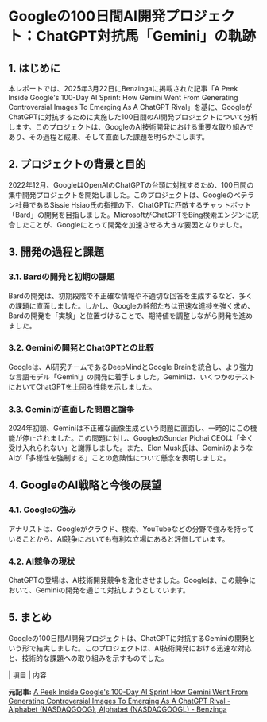 # Googleの100日間AI開発プロジェクト：ChatGPT対抗馬「Gemini」の軌跡

## 1. はじめに

本レポートでは、2025年3月22日にBenzingaに掲載された記事「A Peek Inside Google's 100-Day AI Sprint: How Gemini Went From Generating Controversial Images To Emerging As A ChatGPT Rival」を基に、GoogleがChatGPTに対抗するために実施した100日間のAI開発プロジェクトについて分析します。このプロジェクトは、GoogleのAI技術開発における重要な取り組みであり、その過程と成果、そして直面した課題を明らかにします。

## 2. プロジェクトの背景と目的

2022年12月、GoogleはOpenAIのChatGPTの台頭に対抗するため、100日間の集中開発プロジェクトを開始しました。このプロジェクトは、Googleのベテラン社員であるSissie Hsiao氏の指揮の下、ChatGPTに匹敵するチャットボット「Bard」の開発を目指しました。MicrosoftがChatGPTをBing検索エンジンに統合したことが、Googleにとって開発を加速させる大きな要因となりました。

## 3. 開発の過程と課題

### 3.1. Bardの開発と初期の課題

Bardの開発は、初期段階で不正確な情報や不適切な回答を生成するなど、多くの課題に直面しました。しかし、Googleの幹部たちは迅速な進捗を強く求め、Bardの開発を「実験」と位置づけることで、期待値を調整しながら開発を進めました。

### 3.2. Geminiの開発とChatGPTとの比較

Googleは、AI研究チームであるDeepMindとGoogle Brainを統合し、より強力な言語モデル「Gemini」の開発に着手しました。Geminiは、いくつかのテストにおいてChatGPTを上回る性能を示しました。

### 3.3. Geminiが直面した問題と論争

2024年初頭、Geminiは不正確な画像生成という問題に直面し、一時的にこの機能が停止されました。この問題に対し、GoogleのSundar Pichai CEOは「全く受け入れられない」と謝罪しました。また、Elon Musk氏は、GeminiのようなAIが「多様性を強制する」ことの危険性について懸念を表明しました。

## 4. GoogleのAI戦略と今後の展望

### 4.1. Googleの強み

アナリストは、Googleがクラウド、検索、YouTubeなどの分野で強みを持っていることから、AI競争においても有利な立場にあると評価しています。

### 4.2. AI競争の現状

ChatGPTの登場は、AI技術開発競争を激化させました。Googleは、この競争において、Geminiの開発を通じて対抗しようとしています。

## 5. まとめ

Googleの100日間AI開発プロジェクトは、ChatGPTに対抗するGeminiの開発という形で結実しました。このプロジェクトは、AI技術開発における迅速な対応と、技術的な課題への取り組みを示すものでした。

| 項目 | 内容 

**元記事:** [A Peek Inside Google's 100-Day AI Sprint How Gemini Went From Generating Controversial Images To Emerging As A ChatGPT Rival - Alphabet (NASDAQGOOG), Alphabet (NASDAQGOOGL) - Benzinga](https://in.benzinga.com/25/03/44447804/a-peek-inside-googles-100-day-ai-sprint-how-gemini-went-from-generating-controversial-images-to-emerging-as-a-chatgpt-rival)